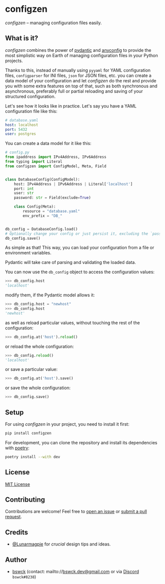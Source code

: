# configzen
_configzen_ – managing configuration files easily.

## What is it?
_configzen_ combines the power of [pydantic](https://pydantic-docs.helpmanual.io/) 
and [anyconfig](https://github.com/ssato/python-anyconfig) to provide the most simplistic
way on Earth of managing configuration files in your Python projects.

Thanks to this, instead of manually using 
`pyyaml` for YAML configuration files, `configparser` for INI files, `json` for JSON files, etc. 
you can create a data model of your configuration and let _configzen_ do the rest and provide you 
with some extra features on top of that, such as both synchronous and asynchronous, 
preferably full or partial reloading and saving of your structured configuration.

Let's see how it looks like in practice. Let's say you have a YAML configuration file like this:
```yaml
# database.yaml
host: localhost
port: 5432
user: postgres
```
You can create a data model for it like this:

```python
# config.py
from ipaddress import IPv4Address, IPv6Address
from typing import Literal
from configzen import ConfigModel, Meta, Field


class DatabaseConfig(ConfigModel):
    host: IPv4Address | IPv6Address | Literal['localhost']
    port: int
    user: str
    password: str = Field(exclude=True)

    class Config(Meta):
        resource = "database.yaml"
        env_prefix = "DB_"


db_config = DatabaseConfig.load()
# Optionally change your config or just persist it, excluding the `password` field.
db_config.save()
```

As simple as that!
This way, you can load your configuration from a file or environment variables.

Pydantic will take care of parsing and validating the loaded data.

You can now use the `db_config` object to access the configuration values:

```python
>>> db_config.host
'localhost'
```

modify them, if the Pydantic model allows it:

```python
>>> db_config.host = "newhost"
>>> db_config.host
'newhost'
```

as well as reload particular values, without touching the rest of the configuration:

```python
>>> db_config.at('host').reload()
```

or reload the whole configuration:

```python
>>> db_config.reload()
'localhost'
```

or save a particular value:

```python
>>> db_config.at('host').save()
```

or save the whole configuration:

```python
>>> db_config.save()
```

## Setup
For using _configzen_ in your project, you need to install it first:
```bash
pip install configzen
```

For development, you can clone the repository and install its dependencies with [poetry](https://python-poetry.org/):
```bash
poetry install --with dev
```

## License
[MIT License](https://choosealicense.com/licenses/mit/)

## Contributing
Contributions are welcome! Feel free to [open an issue](https://github.com/bswck/configzen/issues/new/choose) 
or [submit a pull request](https://github.com/bswck/configzen/compare).

## Credits
* [@Lunarmagpie](https://github.com/Lunarmagpie) for _crucial_ design tips and ideas.
 
## Author
* [bswck](https://github.com/bswck) (contact: mailto://bswck.dev@gmail.com or via [Discord](https://discord.com/) `bswck#8238`)
